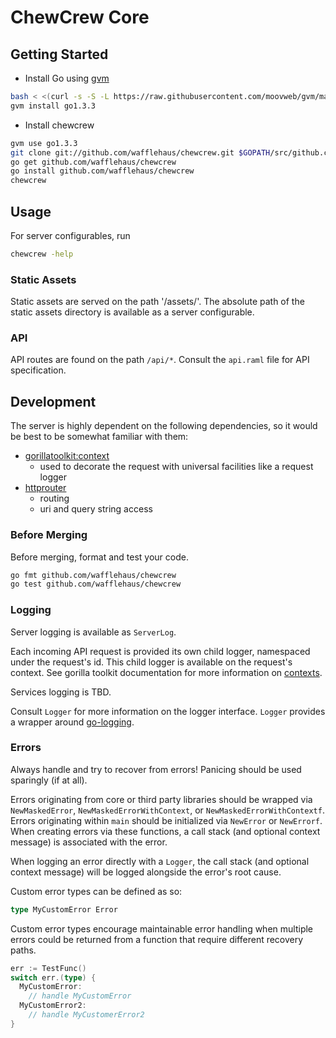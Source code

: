 # ChewCrew Core

## Getting Started

* Install Go using [gvm](https://github.com/moovweb/gvm)
```bash
bash < <(curl -s -S -L https://raw.githubusercontent.com/moovweb/gvm/master/binscripts/gvm-installer)
gvm install go1.3.3
```

* Install chewcrew
```bash
gvm use go1.3.3
git clone git://github.com/wafflehaus/chewcrew.git $GOPATH/src/github.com/wafflehaus/chewcrew
go get github.com/wafflehaus/chewcrew
go install github.com/wafflehaus/chewcrew
chewcrew
```

## Usage

For server configurables, run
```bash
chewcrew -help
```

### Static Assets

Static assets are served on the path '/assets/'. The absolute path of the static assets directory is available as a server configurable.

### API

API routes are found on the path `/api/*`. Consult the `api.raml` file for API specification.

## Development

The server is highly dependent on the following dependencies, so it would be best to be somewhat familiar with them:
* [gorillatoolkit:context](http://www.gorillatoolkit.org/pkg/context)
  * used to decorate the request with universal facilities like a request logger
* [httprouter](https://github.com/julienschmidt/httprouter)
  * routing
  * uri and query string access

### Before Merging

Before merging, format and test your code.

```bash
go fmt github.com/wafflehaus/chewcrew
go test github.com/wafflehaus/chewcrew
```

### Logging

Server logging is available as `ServerLog`.

Each incoming API request is provided its own child logger, namespaced under the request's id. This child logger is available on the request's context. See gorilla toolkit documentation for more information on [contexts](http://www.gorillatoolkit.org/pkg/context).

Services logging is TBD.

Consult `Logger` for more information on the logger interface. `Logger` provides a wrapper around [go-logging](https://github.com/op/go-logging).

### Errors

Always handle and try to recover from errors! Panicing should be used sparingly (if at all).

Errors originating from core or third party libraries should be wrapped via `NewMaskedError`, `NewMaskedErrorWithContext`, or `NewMaskedErrorWithContextf`. Errors originating within `main` should be initialized via `NewError` or `NewErrorf`. When creating errors via these functions, a call stack (and optional context message) is associated with the error.

When logging an error directly with a `Logger`, the call stack (and optional context message) will be logged alongside the error's root cause.

Custom error types can be defined as so:
```go
type MyCustomError Error
```

Custom error types encourage maintainable error handling when multiple errors could be returned from a function that require different recovery paths.
```go
err := TestFunc()
switch err.(type) {
  MyCustomError:
    // handle MyCustomError
  MyCustomError2:
    // handle MyCustomerError2
}
```
